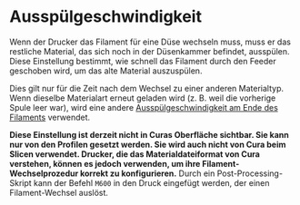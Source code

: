 Ausspülgeschwindigkeit
====
Wenn der Drucker das Filament für eine Düse wechseln muss, muss er das restliche Material, das sich noch in der Düsenkammer befindet, ausspülen. Diese Einstellung bestimmt, wie schnell das Filament durch den Feeder geschoben wird, um das alte Material auszuspülen.

Dies gilt nur für die Zeit nach dem Wechsel zu einer anderen Materialtyp. Wenn dieselbe Materialart erneut geladen wird (z. B. weil die vorherige Spule leer war), wird eine andere [Ausspülgeschwindigkeit am Ende des Filaments](material_end_of_filament_purge_speed.md) verwendet.

**Diese Einstellung ist derzeit nicht in Curas Oberfläche sichtbar. Sie kann nur von den Profilen gesetzt werden. Sie wird auch nicht von Cura beim Slicen verwendet. Drucker, die das Materialdateiformat von Cura verstehen, können es jedoch verwenden, um ihre Filament-Wechselprozedur korrekt zu konfigurieren.** 
Durch ein Post-Processing-Skript kann der Befehl `M600` in den Druck eingefügt werden, der einen Filament-Wechsel auslöst.